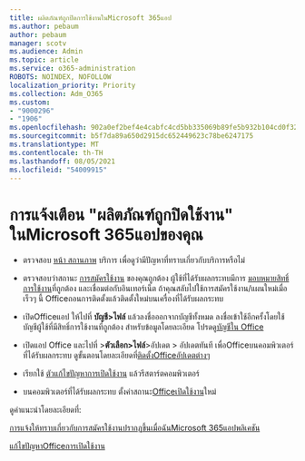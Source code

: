 ```yaml
---
title: ผลิตภัณฑ์ถูกปิดการใช้งานในMicrosoft 365แอป
ms.author: pebaum
author: pebaum
manager: scotv
ms.audience: Admin
ms.topic: article
ms.service: o365-administration
ROBOTS: NOINDEX, NOFOLLOW
localization_priority: Priority
ms.collection: Adm_O365
ms.custom:
- "9000296"
- "1906"
ms.openlocfilehash: 902a0ef2bef4e4cabfc4cd5bb335069b89fe5b932b104cd0f32dfee2266c33c8
ms.sourcegitcommit: b5f7da89a650d2915dc652449623c78be6247175
ms.translationtype: MT
ms.contentlocale: th-TH
ms.lasthandoff: 08/05/2021
ms.locfileid: "54009915"
---
```

# <a name="product-deactivated-notice-in-microsoft-365-apps"></a>การแจ้งเตือน "ผลิตภัณฑ์ถูกปิดใช้งาน" ในMicrosoft 365แอปของคุณ

- ตรวจสอบ [หน้า สถานภาพ](https://docs.microsoft.com/office365/enterprise/view-service-health) บริการ เพื่อดูว่ามีปัญหาที่ทราบเกี่ยวกับบริการหรือไม่

- ตรวจสอบว่าสถานะ [การสมัครใช้งาน](https://support.office.com/article/unlicensed-product-and-activation-errors-in-office-0d23d3c0-c19c-4b2f-9845-5344fedc4380#bkmk_checksubscription) ของคุณถูกต้อง ผู้ใช้ที่ได้รับผลกระทบมีการ [มอบหมายสิทธิ์การใช้งาน](https://support.office.com/article/997596B5-4173-4627-B915-36ABAC6786DC?wt.mc_id=Alchemy_ClientDIA)ที่ถูกต้อง และเชื่อมต่อกับอินเทอร์เน็ต ถ้าคุณสลับไปใช้การสมัครใช้งาน/แผนใหม่เมื่อเร็วๆ นี้ Officeถอนการติดตั้งแล้วติดตั้งใหม่บนเครื่องที่ได้รับผลกระทบ

- เปิดOfficeแอป ให้ไปที่ **บัญชี>ไฟล์** แล้วลงชื่อออกจากบัญชีทั้งหมด ลงชื่อเข้าใช้อีกครั้งโดยใช้บัญชีผู้ใช้ที่มีสิทธิ์การใช้งานที่ถูกต้อง สำหรับข้อมูลโดยละเอียด โปรดดู[บัญชีใน Office](https://support.office.com/article/accounts-in-office-628ea040-f265-49de-b986-be09c3ebf8a9)

- เปิดแอป Office และไปที่ >**ตัวเลือก>ไฟล์**>อัปเดต > อัปเดตทันที เพื่อOfficeบนคอมพิวเตอร์ที่ได้รับผลกระทบ ดูขั้นตอนโดยละเอียดที่[ติดตั้งOfficeอัปเดตต่างๆ](https://support.office.com/article/install-office-updates-2ab296f3-7f03-43a2-8e50-46de917611c5)

- เรียกใช้ [ตัวแก้ไขปัญหาการเปิดใช้งาน](https://aka.ms/SARA-OfficeActivation-Alchemy) แล้วรีสตาร์ตคอมพิวเตอร์

- บนคอมพิวเตอร์ที่ได้รับผลกระทบ ตั้งค่าสถานะ[Officeเปิดใช้งาน](https://docs.microsoft.com/office/troubleshoot/activation/reset-office-365-proplus-activation-state)ใหม่

ดูคําแนะนําโดยละเอียดที่: 

[การแจ้งให้ทราบเกี่ยวกับการสมัครใช้งานปรากฏขึ้นเมื่อฉันMicrosoft 365แอปพลิเคชัน](https://support.office.com/article/a-subscription-notice-appears-when-i-open-an-office-365-application-4cabe32c-f594-4c0e-9191-3d3ade10cceb)

[แก้ไขปัญหาOfficeการเปิดใช้งาน](https://support.office.com/article/unlicensed-product-and-activation-errors-in-office-0d23d3c0-c19c-4b2f-9845-5344fedc4380)
